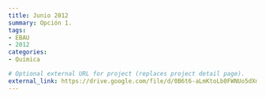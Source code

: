 ```yaml
---
title: Junio 2012
summary: Opción 1.
tags:
- EBAU
- 2012
categories:
- Química

# Optional external URL for project (replaces project detail page).
external_link: https://drive.google.com/file/d/0B6t6-aLmKtoLb0FWNUo5dXdIQTQ/view
---
```


